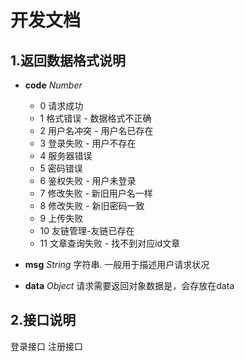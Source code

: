 # 开发文档

## 1.返回数据格式说明
- **code** *Number*
    - 0  请求成功
    - 1  格式错误 - 数据格式不正确 
    - 2  用户名冲突 - 用户名已存在
    - 3  登录失败 - 用户不存在
    - 4  服务器错误
    - 5  密码错误
    - 6  鉴权失败 - 用户未登录
    - 7  修改失败 - 新旧用户名一样
    - 8  修改失败 - 新旧密码一致
    - 9  上传失败
    - 10 友链管理-友链已存在
    - 11 文章查询失败 - 找不到对应id文章

- **msg** *String*
    字符串. 一般用于描述用户请求状况

- **data** *Object*
    请求需要返回对象数据是，会存放在data
## 2.接口说明
登录接口
注册接口